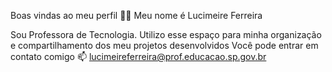 Boas vindas ao meu perfil 💙💙
Meu nome é Lucimeire Ferreira

Sou Professora de Tecnologia.
Utilizo esse espaço para minha organização e compartilhamento dos meu projetos desenvolvidos
Você pode entrar em contato comigo 📫
lucimeireferreira@prof.educacao.sp.gov.br
